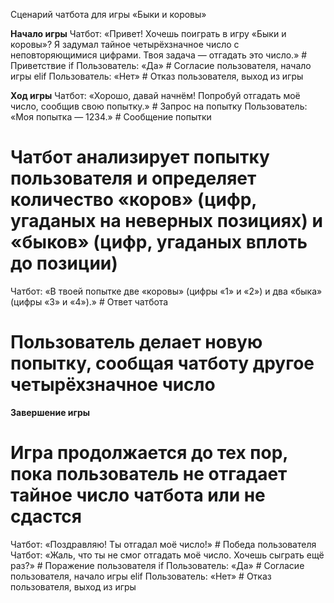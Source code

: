 Сценарий чатбота для игры «Быки и коровы»

**Начало игры**
  Чатбот: «Привет! Хочешь поиграть в игру «Быки и коровы»? Я задумал тайное четырёхзначное число с неповторяющимися цифрами. Твоя задача — отгадать это число.» # Приветствие
  if Пользователь: «Да» # Согласие пользователя, начало игры
  elif Пользователь: «Нет» # Отказ пользователя, выход из игры
  
**Ход игры**
  Чатбот: «Хорошо, давай начнём! Попробуй отгадать моё число, сообщив свою попытку.» # Запрос на попытку
  Пользователь: «Моя попытка — 1234.» # Сообщение попытки
  # Чатбот анализирует попытку пользователя и определяет количество «коров» (цифр, угаданых на неверных позициях) и «быков» (цифр, угаданых вплоть до позиции)
  Чатбот: «В твоей попытке две «коровы» (цифры «1» и «2») и два «быка» (цифры «3» и «4»).» # Ответ чатбота
  # Пользователь делает новую попытку, сообщая чатботу другое четырёхзначное число

**Завершение игры**
  # Игра продолжается до тех пор, пока пользователь не отгадает тайное число чатбота или не сдастся
  Чатбот: «Поздравляю! Ты отгадал моё число!» # Победа пользователя
  Чатбот: «Жаль, что ты не смог отгадать моё число. Хочешь сыграть ещё раз?» # Поражение пользователя
    if Пользователь: «Да» # Согласие пользователя, начало игры
    elif Пользователь: «Нет» # Отказ пользователя, выход из игры
